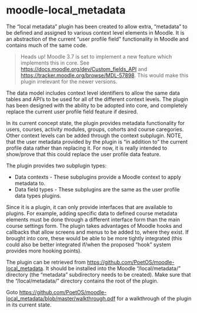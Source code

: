 # moodle-local_metadata

The “local metadata” plugin has been created to allow extra, “metadata” to be defined and
assigned to various context level elements in Moodle. It is an abstraction of the current “user
profile field” functionality in Moodle and contains much of the same code.

  > Heads up! Moodle 3.7 is set to implement a new feature which implements this in core. See https://docs.moodle.org/dev/Custom_fields_API and https://tracker.moodle.org/browse/MDL-57898. This would make this plugin irrelevant for the newer versions. 

The data model includes context level identifiers to allow the same data tables and API’s to be
used for all of the different context levels. The plugin has been designed with the ability to be
adopted into core, and completely replace the current user profile field feature if desired.

In its current concept state, the plugin provides metadata functionality for users, courses,
activity modules, groups, cohorts and course caregories. Other context levels can be added through
the context subplugin. NOTE, that the user metadata provided by the plugin is “in addition to” the
current profile data rather than replacing it. For now, it is really intended to show/prove that
this could replace the user profile data feature.

The plugin provides two subplugin types:
- Data contexts - These subplugins provide a Moodle context to apply metadata to.
- Data field types - These subplugins are the same as the user profile data types plugins.

Since it is a plugin, it can only provide interfaces that are available to plugins. For example,
adding specific data to defined course metadata elements must be done through a different
interface form than the main course settings form. The plugin takes advantages of Moodle
hooks and callbacks that allow screens and menus to be added to, where they exist. If brought
into core, these would be able to be more tightly integrated (this could also be better integrated
if/when the proposed “hook” system provides more hooking points).

The plugin can be retrieved from https://github.com/PoetOS/moodle-local_metadata. It
should be installed into the Moodle “/local/metadata/” directory (the “metadata” subdirectory
needs to be created). Make sure that the “/local/metadata/” directory contains the root of the
plugin.

Goto https://github.com/PoetOS/moodle-local_metadata/blob/master/walkthrough.pdf for a walkthrough
of the plugin in its current state.
